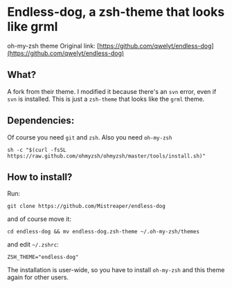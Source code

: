 # Endless-dog, a zsh-theme that looks like grml
oh-my-zsh theme
Original link: [https://github.com/qwelyt/endless-dog](https://github.com/qwelyt/endless-dog)

## What?
A fork from their theme. I modified it because there's an `svn` error, even if `svn` is installed. This is just a `zsh-theme` that looks like the `grml` theme.

## Dependencies:
Of course you need `git` and `zsh`. Also you need `oh-my-zsh`

```
sh -c "$(curl -fsSL https://raw.github.com/ohmyzsh/ohmyzsh/master/tools/install.sh)"
```

## How to install?

Run:
```
git clone https://github.com/Mistreaper/endless-dog
```
and of course move it:
```
cd endless-dog && mv endless-dog.zsh-theme ~/.oh-my-zsh/themes
```
and edit `~/.zshrc`:
```
ZSH_THEME="endless-dog"
```
The installation is user-wide, so you have to install `oh-my-zsh` and this theme again for other users. 

